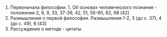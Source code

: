 1. Первоначала философии. 1. Об основах человеческого познания - положения 2, 6, 9, 33, 37-39, 42, 51, 56-60, 62, 68 [42]
2. Размышления о первой философии. Размышления 1-2, 3 (до с. 37), 4 (до с. 49), 6 [43]
3. Рассуждение о методе - цитаты
